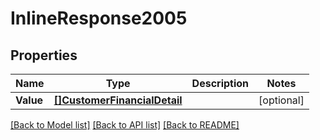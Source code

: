 # InlineResponse2005

## Properties

Name | Type | Description | Notes
------------ | ------------- | ------------- | -------------
**Value** | [**[]CustomerFinancialDetail**](customerFinancialDetail.md) |  | [optional] 

[[Back to Model list]](../README.md#documentation-for-models) [[Back to API list]](../README.md#documentation-for-api-endpoints) [[Back to README]](../README.md)


